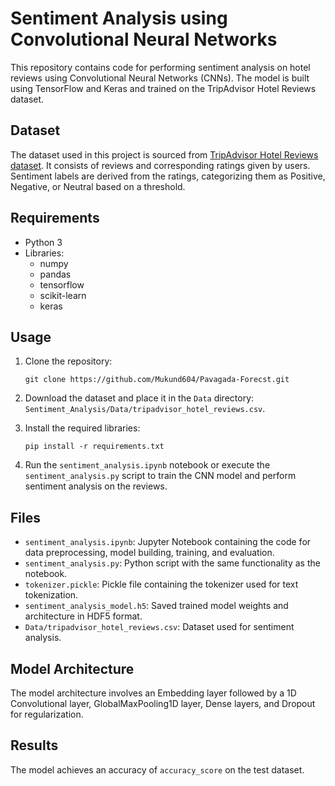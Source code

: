 # Sentiment Analysis using Convolutional Neural Networks

This repository contains code for performing sentiment analysis on hotel reviews using Convolutional Neural Networks (CNNs). The model is built using TensorFlow and Keras and trained on the TripAdvisor Hotel Reviews dataset.

## Dataset
The dataset used in this project is sourced from [TripAdvisor Hotel Reviews dataset](https://www.kaggle.com/andrewmvd/trip-advisor-hotel-reviews). It consists of reviews and corresponding ratings given by users. Sentiment labels are derived from the ratings, categorizing them as Positive, Negative, or Neutral based on a threshold.

## Requirements
- Python 3
- Libraries:
  - numpy
  - pandas
  - tensorflow
  - scikit-learn
  - keras

## Usage
1. Clone the repository:

    ```
    git clone https://github.com/Mukund604/Pavagada-Forecst.git
    ```

2. Download the dataset and place it in the `Data` directory: `Sentiment_Analysis/Data/tripadvisor_hotel_reviews.csv`.

3. Install the required libraries:

    ```
    pip install -r requirements.txt
    ```

4. Run the `sentiment_analysis.ipynb` notebook or execute the `sentiment_analysis.py` script to train the CNN model and perform sentiment analysis on the reviews.

## Files
- `sentiment_analysis.ipynb`: Jupyter Notebook containing the code for data preprocessing, model building, training, and evaluation.
- `sentiment_analysis.py`: Python script with the same functionality as the notebook.
- `tokenizer.pickle`: Pickle file containing the tokenizer used for text tokenization.
- `sentiment_analysis_model.h5`: Saved trained model weights and architecture in HDF5 format.
- `Data/tripadvisor_hotel_reviews.csv`: Dataset used for sentiment analysis.

## Model Architecture
The model architecture involves an Embedding layer followed by a 1D Convolutional layer, GlobalMaxPooling1D layer, Dense layers, and Dropout for regularization.

## Results
The model achieves an accuracy of `accuracy_score` on the test dataset.

